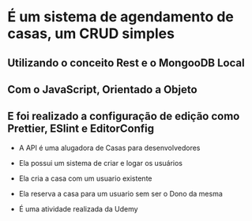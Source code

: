 # É um sistema de agendamento de casas, um CRUD simples

## Utilizando o conceito Rest e o MongooDB Local

## Com o JavaScript, Orientado a Objeto

## E foi realizado a configuração de edição como Prettier, ESlint e EditorConfig

- A API é uma alugadora de Casas para desenvolvedores

- Ela possui um sistema de criar e logar os usuários

- Ela cria a casa com um usuario existente

- Ela reserva a casa para um usuario sem ser o Dono da mesma

- É uma atividade realizada da Udemy
